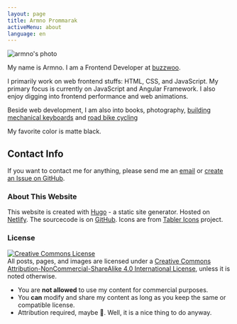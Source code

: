 ```yaml
---
layout: page
title: Armno Prommarak
activeMenu: about
language: en
---
```



<div class="about-columns">
  <div>
    <img src="/img/home1.jpg" alt="armno's photo">
  </div>
  <div>
    <p class="lead">
      My name is Armno. I am a Frontend Developer at <a href="https://buzzwoo.de" target="_blank" rel="noopener">buzzwoo</a>.
    </p>
    <p>
    I primarily work on web frontend stuffs: HTML, CSS, and JavaScript.
    My primary focus is currently on JavaScript and Angular Framework.
    I also enjoy digging into frontend performance and web animations.
    </p>
    <p>
    Beside web development, I am also into books, photography,
      <a href="https://armno.in.th/2017/08/20/building-custom-mechanical-keyboard/">building mechanical keyboards</a> and
      <a href="https://www.strava.com/athletes/3637623">road bike cycling</a>
    </p>
    <p>My favorite color is matte black.</p>
  </div>
</div>

## Contact Info

If you want to contact me for anything, please send me an [email](mailto:monkeyarmno@gmail.com)
or [create an Issue on GitHub](https://github.com/armno/armno/issues/new).

### About This Website

This website is created with [Hugo](https://gohugo.io/) - a static site generator. Hosted on [Netlify](https://www.netlify.com/).
The sourcecode is on [GitHub](https://github.com/armno/blog). Icons are from [Tabler Icons](https://github.com/tabler/tabler-icons) project.

### License

<a rel="license" href="https://creativecommons.org/licenses/by-nc-sa/4.0/"><img alt="Creative Commons License" style="border-width:0" src="https://i.creativecommons.org/l/by-nc-sa/4.0/88x31.png" /></a><br>All posts, pages, and images are licensed under a <a rel="license" href="https://creativecommons.org/licenses/by-nc-sa/4.0/">Creative Commons Attribution-NonCommercial-ShareAlike 4.0 International License</a>,
unless it is noted otherwise.

- You are **not allowed** to use my content for commercial purposes.
- You **can** modify and share my content as long as you keep the same or compatible license.
- Attribution required, maybe 🤔. Well, it is a nice thing to do anyway.

